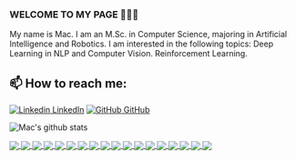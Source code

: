 ### WELCOME TO MY PAGE 👋👋👋
My name is Mac. I am an M.Sc. in Computer Science, majoring in Artificial Intelligence and Robotics. I am interested in the following topics: Deep Learning in NLP and Computer Vision. Reinforcement Learning.<br>
## 📫 How to reach me: 

[![Linkedin](https://i.stack.imgur.com/gVE0j.png) LinkedIn](https://www.linkedin.com/in/mac-luu-dinh-95bba7249/) [![GitHub](https://i.stack.imgur.com/tskMh.png) GitHub](https://github.com/luudinhmac/)



![Mac's github stats](https://github-readme-stats-git-masterrstaa-rickstaa.vercel.app/api?username=luudinhmac&show_icons=true&theme=tokyonight&hide=contribs,prs,issues)

<a href="https://github.com/luudinhmac/QuickDraw/">
  <!-- Change the `github-readme-stats.anuraghazra1.vercel.app` to `github-readme-stats.vercel.app`  -->
  <img align="center" src="https://github-readme-stats.anuraghazra1.vercel.app/api/pin/?username=luudinhmac&repo=QuickDraw&theme=radical" />
</a>    
<a href="https://github.com/luudinhmac/ASCII-generator/">
  <!-- Change the `github-readme-stats.anuraghazra1.vercel.app` to `github-readme-stats.vercel.app`  -->
  <img align="center" src="https://github-readme-stats.anuraghazra1.vercel.app/api/pin/?username=luudinhmac&repo=ASCII-generator&theme=merko" />
</a>

<a href="https://github.com/luudinhmac/Super-mario-bros-A3C-pytorch/">
  <!-- Change the `github-readme-stats.anuraghazra1.vercel.app` to `github-readme-stats.vercel.app`  -->
  <img align="center" src="https://github-readme-stats.anuraghazra1.vercel.app/api/pin/?username=luudinhmac&repo=Super-mario-bros-A3C-pytorch&theme=gruvbox" />
</a>    
<a href="https://github.com/luudinhmac/Super-mario-bros-PPO-pytorch/">
  <!-- Change the `github-readme-stats.anuraghazra1.vercel.app` to `github-readme-stats.vercel.app`  -->
  <img align="center" src="https://github-readme-stats.anuraghazra1.vercel.app/api/pin/?username=luudinhmac&repo=Super-mario-bros-PPO-pytorch&theme=dark" />
</a>

<a href="https://github.com/luudinhmac/Flappy-bird-deep-Q-learning-pytorch/">
  <!-- Change the `github-readme-stats.anuraghazra1.vercel.app` to `github-readme-stats.vercel.app`  -->
  <img align="center" src="https://github-readme-stats.anuraghazra1.vercel.app/api/pin/?username=luudinhmac&repo=Flappy-bird-deep-Q-learning-pytorch&theme=onedark" />
</a>    
<a href="https://github.com/luudinhmac/Tetris-deep-Q-learning-pytorch/">
  <!-- Change the `github-readme-stats.anuraghazra1.vercel.app` to `github-readme-stats.vercel.app`  -->
  <img align="center" src="https://github-readme-stats.anuraghazra1.vercel.app/api/pin/?username=luudinhmac&repo=Tetris-deep-Q-learning-pytorch&theme=cobalt" />
</a>

<a href="https://github.com/luudinhmac/AirGesture/">
  <!-- Change the `github-readme-stats.anuraghazra1.vercel.app` to `github-readme-stats.vercel.app`  -->
  <img align="center" src="https://github-readme-stats.anuraghazra1.vercel.app/api/pin/?username=luudinhmac&repo=AirGesture&theme=synthwave" />
</a>    
<a href="https://github.com/luudinhmac/Yolo-v2-pytorch/">
  <!-- Change the `github-readme-stats.anuraghazra1.vercel.app` to `github-readme-stats.vercel.app`  -->
  <img align="center" src="https://github-readme-stats.anuraghazra1.vercel.app/api/pin/?username=luudinhmac&repo=Yolo-v2-pytorch&theme=highcontrast" />
</a>

<a href="https://github.com/luudinhmac/Hierarchical-attention-networks-pytorch/">
  <!-- Change the `github-readme-stats.anuraghazra1.vercel.app` to `github-readme-stats.vercel.app`  -->
  <img align="center" src="https://github-readme-stats.anuraghazra1.vercel.app/api/pin/?username=luudinhmac&repo=Hierarchical-attention-networks-pytorch&theme=dracula" />
</a>    
<a href="https://github.com/luudinhmac/Photomosaic-generator/">
  <!-- Change the `github-readme-stats.anuraghazra1.vercel.app` to `github-readme-stats.vercel.app`  -->
  <img align="center" src="https://github-readme-stats.anuraghazra1.vercel.app/api/pin/?username=luudinhmac&repo=Photomosaic-generator&theme=radical" />
</a>

<a href="https://github.com/luudinhmac/Street-fighter-A3C-ICM-pytorch/">
  <!-- Change the `github-readme-stats.anuraghazra1.vercel.app` to `github-readme-stats.vercel.app`  -->
  <img align="center" src="https://github-readme-stats.anuraghazra1.vercel.app/api/pin/?username=luudinhmac&repo=Street-fighter-A3C-ICM-pytorch&theme=merko" />
</a>    
<a href="https://github.com/luudinhmac/SSD-pytorch/">
  <!-- Change the `github-readme-stats.anuraghazra1.vercel.app` to `github-readme-stats.vercel.app`  -->
  <img align="center" src="https://github-readme-stats.anuraghazra1.vercel.app/api/pin/?username=luudinhmac&repo=SSD-pytorch&theme=gruvbox" />
</a>

<a href="https://github.com/luudinhmac/Contra-PPO-pytorch/">
  <!-- Change the `github-readme-stats.anuraghazra1.vercel.app` to `github-readme-stats.vercel.app`  -->
  <img align="center" src="https://github-readme-stats.anuraghazra1.vercel.app/api/pin/?username=luudinhmac&repo=Contra-PPO-pytorch&theme=dark" />
</a>    
<a href="https://github.com/luudinhmac/Deeplab-pytorch/">
  <!-- Change the `github-readme-stats.anuraghazra1.vercel.app` to `github-readme-stats.vercel.app`  -->
  <img align="center" src="https://github-readme-stats.anuraghazra1.vercel.app/api/pin/?username=luudinhmac&repo=Deeplab-pytorch&theme=onedark" />
</a>

<a href="https://github.com/luudinhmac/Character-level-cnn-pytorch/">
  <!-- Change the `github-readme-stats.anuraghazra1.vercel.app` to `github-readme-stats.vercel.app`  -->
  <img align="center" src="https://github-readme-stats.anuraghazra1.vercel.app/api/pin/?username=luudinhmac&repo=Character-level-cnn-pytorch&theme=cobalt" />
</a>    
<a href="https://github.com/luudinhmac/Character-level-cnn-tensorflow/">
  <!-- Change the `github-readme-stats.anuraghazra1.vercel.app` to `github-readme-stats.vercel.app`  -->
  <img align="center" src="https://github-readme-stats.anuraghazra1.vercel.app/api/pin/?username=luudinhmac&repo=Character-level-cnn-tensorflow&theme=synthwave" />
</a>

<a href="https://github.com/luudinhmac/Very-deep-cnn-pytorch/">
  <!-- Change the `github-readme-stats.anuraghazra1.vercel.app` to `github-readme-stats.vercel.app`  -->
  <img align="center" src="https://github-readme-stats.anuraghazra1.vercel.app/api/pin/?username=luudinhmac&repo=Very-deep-cnn-pytorch&theme=highcontrast" />
</a>    
<a href="https://github.com/luudinhmac/Very-deep-cnn-tensorflow/">
  <!-- Change the `github-readme-stats.anuraghazra1.vercel.app` to `github-readme-stats.vercel.app`  -->
  <img align="center" src="https://github-readme-stats.anuraghazra1.vercel.app/api/pin/?username=luudinhmac&repo=Very-deep-cnn-tensorflow&theme=dracula" />
</a>
